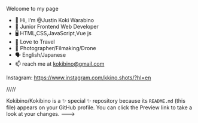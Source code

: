 Welcome to my page

- 👤 Hi, I’m @Justin Koki Warabino
- 🫥 Junior Frontend Web Developer
- 🖥 HTML,CSS,JavaScript,Vue js
- 🗼 Love to Travel
- 📸 Photographer/Filmaking/Drone
- 🗣 English/Japanese 
- 📫 reach me at kokibino@gmail.com

Instagram: https://www.instagram.com/kkino.shots/?hl=en

/////

Kokibino/Kokibino is a ✨ special ✨ repository because its `README.md` (this file) appears on your GitHub profile.
You can click the Preview link to take a look at your changes.
--->
